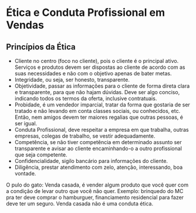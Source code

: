 # Ética e Conduta Profissional em Vendas
## Princípios da Ética
- Cliente no centro (foco no cliente), pois o cliente é o principal ativo. Serviços e produtos devem ser dispostas ao cliente de acordo com as suas necessidades e não com o objetivo apenas de bater metas.
- Integridade, ou seja, ser honesto, transparente. 
- Objetividade, passar as informações para o cliente de forma direta clara e transparente, para que não hajam dúvidas. Deve ser algo conciso, indicando todos os termos da oferta, inclusive contratuais.
- Probidade, é um vendedor imparcial, tratar da forma que gostaria de ser tratado e não levando em conta classes sociais, ou conhecidos, etc. Então, nem amigos devem ter maiores regalias que outras pessoas, é ser igual.
- Conduta Profissional, deve respeitar a empresa em que trabalha, outras empresas, colegas de trabalho, se vestir adequadamente.
- Competência, 	se não tiver competência em determinado assunto ser transparente e avisar ao cliente encaminhando-o a outro profissional que seja competente.
- Confidencialidade, sigilo bancário para informações do cliente.
- Diligência, prestar atendimento com zelo, atenção, interessando, boa vontade.

O pulo do gato: Venda casada, é vender algum produto que você quer com a condição de levar outro que você não quer. Exemplo: brinquedo do MC pra ter deve comprar o hamburguer, financiamento residencial para fazer deve ter um seguro. Venda casada não é uma conduta ética.
